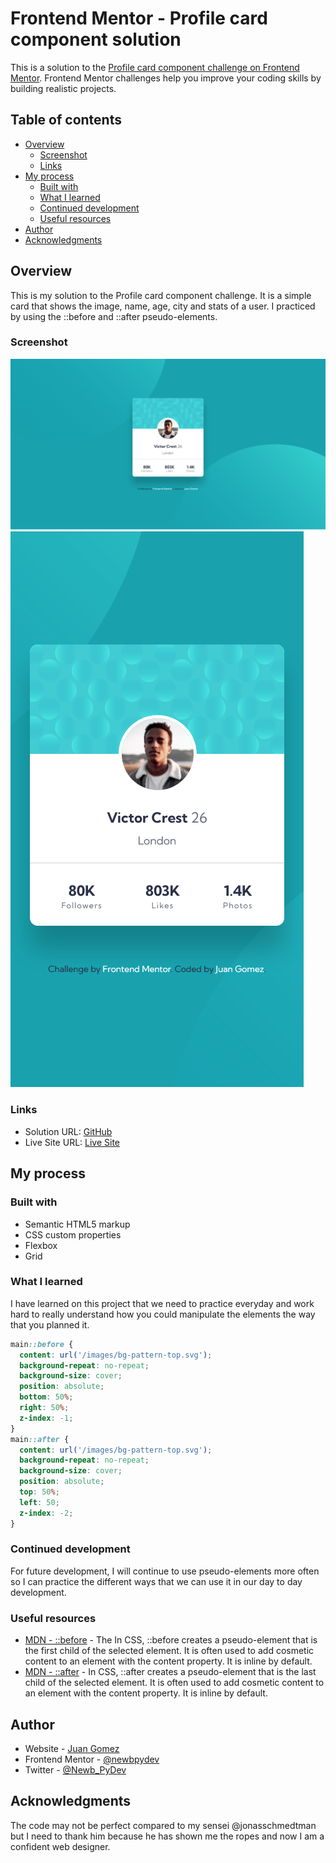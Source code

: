 # Frontend Mentor - Profile card component solution

This is a solution to the [Profile card component challenge on Frontend Mentor](https://www.frontendmentor.io/challenges/profile-card-component-cfArpWshJ). Frontend Mentor challenges help you improve your coding skills by building realistic projects. 

## Table of contents

- [Overview](#overview)
  - [Screenshot](#screenshot)
  - [Links](#links)
- [My process](#my-process)
  - [Built with](#built-with)
  - [What I learned](#what-i-learned)
  - [Continued development](#continued-development)
  - [Useful resources](#useful-resources)
- [Author](#author)
- [Acknowledgments](#acknowledgments)

## Overview

This is my solution to the Profile card component challenge. It is a simple card
that shows the image, name, age, city and stats of a user. I practiced by using
the ::before and ::after pseudo-elements.

### Screenshot

![](./images/screenshot-desktop.png)
![](./images/screenshot-mobile.png)

### Links

- Solution URL: [GitHub](https://github.com/newbpydev/06-profile-card-component-main)
- Live Site URL: [Live Site](https://gifted-hopper-c0d2a1.netlify.app/)

## My process

### Built with

- Semantic HTML5 markup
- CSS custom properties
- Flexbox
- Grid

### What I learned

I have learned on this project that we need to practice everyday and work hard
to really understand how you could manipulate the elements the way that you
planned it.

```css
main::before {
  content: url('/images/bg-pattern-top.svg');
  background-repeat: no-repeat;
  background-size: cover;
  position: absolute;
  bottom: 50%;
  right: 50%;
  z-index: -1;
}
main::after {
  content: url('/images/bg-pattern-top.svg');
  background-repeat: no-repeat;
  background-size: cover;
  position: absolute;
  top: 50%;
  left: 50;
  z-index: -2;
}
```

### Continued development

For future development, I will continue to use pseudo-elements more often so I
can practice the different ways that we can use it in our day to day development.

### Useful resources

- [MDN - ::before](https://developer.mozilla.org/en-US/docs/Web/CSS/::before) - The In CSS, ::before creates a pseudo-element that is the first child of the selected element. It is often used to add cosmetic content to an element with the content property. It is inline by default.
- [MDN - ::after](https://developer.mozilla.org/en-US/docs/Web/CSS/::after) - In CSS, ::after creates a pseudo-element that is the last child of the selected element. It is often used to add cosmetic content to an element with the content property. It is inline by default.

## Author

- Website - [Juan Gomez](https://www.newbpydev.com)
- Frontend Mentor - [@newbpydev](https://www.frontendmentor.io/profile/newbpydev)
- Twitter - [@Newb_PyDev](https://twitter.com/Newb_PyDev)

## Acknowledgments

The code may not be perfect compared to my sensei @jonasschmedtman but I need
to thank him because he has shown me the ropes and now I am a confident web
designer.

